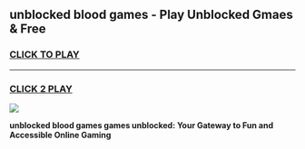 
## unblocked blood games - Play Unblocked Gmaes & Free
<h3>
<a href="https://premium.freeplayer.one?title=unblocked_blood_games&ref=19F">CLICK TO PLAY</a></h3>
<hr>

<h3>
<a href="https://premium.freeplayer.one?title=unblocked_blood_games&ref=19F">CLICK 2 PLAY</a>
  
</h3>

<a href="https://premium.freeplayer.one?title=unblocked_blood_games&ref=19F/"><img src="https://clearcache.store/games.png"></a>


**unblocked blood games games unblocked: Your Gateway to Fun and Accessible Online Gaming**
